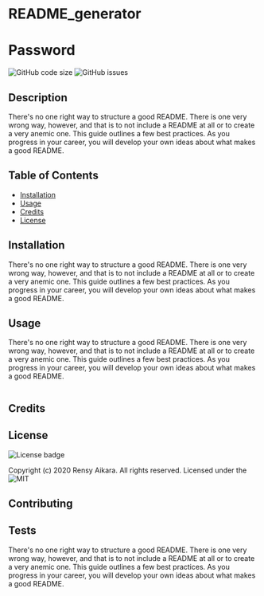 # README_generator

# Password

![GitHub code size](https://img.shields.io/github/languages/code-size/RensyAikara/Password_Generator)
![GitHub issues](https://img.shields.io/github/issues/RensyAikara/Password_Generator.svg)

## Description
There's no one right way to structure a good README. There is one very wrong way, however, and that is to not include a README at all or to create a very anemic one. This guide outlines a few best practices. As you progress in your career, you will develop your own ideas about what makes a good README.

## Table of Contents
* [Installation](#installation)
* [Usage](#usage)
* [Credits](#credits)
* [License](#license)

## Installation
There's no one right way to structure a good README. There is one very wrong way, however, and that is to not include a README at all or to create a very anemic one. This guide outlines a few best practices. As you progress in your career, you will develop your own ideas about what makes a good README.

## Usage
There's no one right way to structure a good README. There is one very wrong way, however, and that is to not include a README at all or to create a very anemic one. This guide outlines a few best practices. As you progress in your career, you will develop your own ideas about what makes a good README.

![]()

## Credits
[]()

[]()

## License
![License badge](https://img.shields.io/badge/license-MIT-red)

Copyright (c) 2020 Rensy Aikara. All rights reserved.
Licensed under the ![MIT](./images/image1.png)

## Contributing


## Tests
There's no one right way to structure a good README. There is one very wrong way, however, and that is to not include a README at all or to create a very anemic one. This guide outlines a few best practices. As you progress in your career, you will develop your own ideas about what makes a good README.
